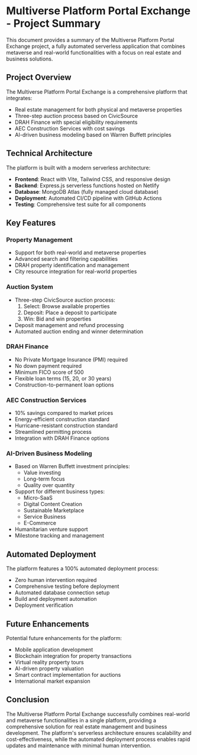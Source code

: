 # Multiverse Platform Portal Exchange - Project Summary

This document provides a summary of the Multiverse Platform Portal Exchange project, a fully automated serverless application that combines metaverse and real-world functionalities with a focus on real estate and business solutions.

## Project Overview

The Multiverse Platform Portal Exchange is a comprehensive platform that integrates:
- Real estate management for both physical and metaverse properties
- Three-step auction process based on CivicSource
- DRAH Finance with special eligibility requirements
- AEC Construction Services with cost savings
- AI-driven business modeling based on Warren Buffett principles

## Technical Architecture

The platform is built with a modern serverless architecture:

- **Frontend**: React with Vite, Tailwind CSS, and responsive design
- **Backend**: Express.js serverless functions hosted on Netlify
- **Database**: MongoDB Atlas (fully managed cloud database)
- **Deployment**: Automated CI/CD pipeline with GitHub Actions
- **Testing**: Comprehensive test suite for all components

## Key Features

### Property Management
- Support for both real-world and metaverse properties
- Advanced search and filtering capabilities
- DRAH property identification and management
- City resource integration for real-world properties

### Auction System
- Three-step CivicSource auction process:
  1. Select: Browse available properties
  2. Deposit: Place a deposit to participate
  3. Win: Bid and win properties
- Deposit management and refund processing
- Automated auction ending and winner determination

### DRAH Finance
- No Private Mortgage Insurance (PMI) required
- No down payment required
- Minimum FICO score of 500
- Flexible loan terms (15, 20, or 30 years)
- Construction-to-permanent loan options

### AEC Construction Services
- 10% savings compared to market prices
- Energy-efficient construction standard
- Hurricane-resistant construction standard
- Streamlined permitting process
- Integration with DRAH Finance options

### AI-Driven Business Modeling
- Based on Warren Buffett investment principles:
  - Value investing
  - Long-term focus
  - Quality over quantity
- Support for different business types:
  - Micro-SaaS
  - Digital Content Creation
  - Sustainable Marketplace
  - Service Business
  - E-Commerce
- Humanitarian venture support
- Milestone tracking and management

## Automated Deployment

The platform features a 100% automated deployment process:
- Zero human intervention required
- Comprehensive testing before deployment
- Automated database connection setup
- Build and deployment automation
- Deployment verification

## Future Enhancements

Potential future enhancements for the platform:
- Mobile application development
- Blockchain integration for property transactions
- Virtual reality property tours
- AI-driven property valuation
- Smart contract implementation for auctions
- International market expansion

## Conclusion

The Multiverse Platform Portal Exchange successfully combines real-world and metaverse functionalities in a single platform, providing a comprehensive solution for real estate management and business development. The platform's serverless architecture ensures scalability and cost-effectiveness, while the automated deployment process enables rapid updates and maintenance with minimal human intervention.
